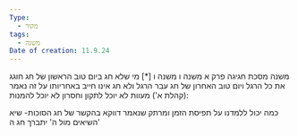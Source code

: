 ```yaml
---
Type:
  - מקור
tags:
  - משנה
Date of creation: 11.9.24
---
```

משנה מסכת חגיגה פרק א משנה ו
משנה ו
[*] מי שלא חג ביום טוב הראשון של חג חוגג את כל הרגל ויום טוב האחרון של חג עבר הרגל ולא חג אינו חייב באחריותו על זה נאמר (קהלת א') מעוות לא יוכל לתקון וחסרון לא יוכל להמנות: 


כמה יכול ללמדנו על תפיסת הזמן
ומרתק שנאמר דווקא בהקשר של חג הסוכות- שיא השיאים מול ה' יתברך
חג ה'
